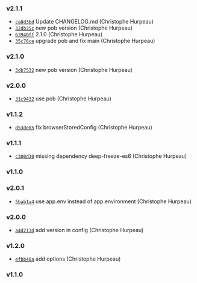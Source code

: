 ### v2.1.1

- [`ca8d3bd`](https://github.com/alpjs/alp-config/commit/ca8d3bd76e041f370b3acf0fff4cb1c8134b9a70) Update CHANGELOG.md (Christophe Hurpeau)
- [`32db35c`](https://github.com/alpjs/alp-config/commit/32db35ce6a2b676e3519596b2dccd560da56fc74) new pob version (Christophe Hurpeau)
- [`63940ff`](https://github.com/alpjs/alp-config/commit/63940ff70a7f48dfe5af481caa1b585a56b19bf9) 2.1.0 (Christophe Hurpeau)
- [`35c76ce`](https://github.com/alpjs/alp-config/commit/35c76cea0a7b48ba2f9799513420513e6ec138cd) upgrade pob and fix main (Christophe Hurpeau)

### v2.1.0

- [`3db7532`](https://github.com/alpjs/alp-config/commit/3db7532f26f4b865bcb803701a88e00f7734eb01) new pob version (Christophe Hurpeau)

### v2.0.0

- [`31c9432`](https://github.com/alpjs/alp-config/commit/31c9432046eb10fa6437e7fc86fbd95a3becd331) use pob (Christophe Hurpeau)

### v1.1.2

- [`d53de85`](https://github.com/alpjs/alp-config/commit/d53de85681a276e9aefcb2556bc0bb9d0dbd2322) fix browserStoredConfig (Christophe Hurpeau)


### v1.1.1

- [`c300d30`](https://github.com/alpjs/alp-config/commit/c300d30fff793e32faf39911224f023ac5830f2e) missing dependency deep-freeze-es6 (Christophe Hurpeau)

### v1.1.0



### v2.0.1

- [`5bab1a4`](https://github.com/alpjs/auk-config/commit/5bab1a494d50cc046feea7b79899ea773f6807e9) use app.env instead of app.environment (Christophe Hurpeau)

### v2.0.0

- [`a4d213d`](https://github.com/alpjs/auk-config/commit/a4d213de6b8efeb96445febee2cec1cec859a5c9) add version in config (Christophe Hurpeau)

### v1.2.0

- [`efbb48a`](https://github.com/alpjs/auk-config/commit/efbb48a195b181be2f6782adfbb900fee0f0b50c) add options (Christophe Hurpeau)

### v1.1.0



